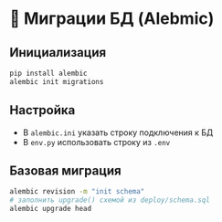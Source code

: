 # 🧱 Миграции БД (Alebmic)

## Инициализация
```bash
pip install alembic
alembic init migrations
```

## Настройка
- В `alembic.ini` указать строку подключения к БД
- В `env.py` использовать строку из `.env`

## Базовая миграция
```bash
alembic revision -m "init schema"
# заполнить upgrade() схемой из deploy/schema.sql
alembic upgrade head
```
